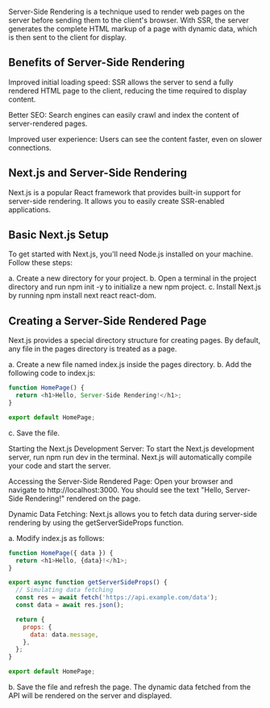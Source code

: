 Server-Side Rendering is a technique used to render web pages on the server before sending them to the client's browser. With SSR, the server generates the complete HTML markup of a page with dynamic data, which is then sent to the client for display.

## Benefits of Server-Side Rendering

Improved initial loading speed: SSR allows the server to send a fully rendered HTML page to the client, reducing the time required to display content.

Better SEO: Search engines can easily crawl and index the content of server-rendered pages.

Improved user experience: Users can see the content faster, even on slower connections.

## Next.js and Server-Side Rendering

Next.js is a popular React framework that provides built-in support for server-side rendering. It allows you to easily create SSR-enabled applications.

## Basic Next.js Setup

To get started with Next.js, you'll need Node.js installed on your machine. Follow these steps:

a. Create a new directory for your project.
b. Open a terminal in the project directory and run npm init -y to initialize a new npm project.
c. Install Next.js by running npm install next react react-dom.

## Creating a Server-Side Rendered Page

Next.js provides a special directory structure for creating pages. By default, any file in the pages directory is treated as a page.

a. Create a new file named index.js inside the pages directory.
b. Add the following code to index.js:

```javascript
function HomePage() {
  return <h1>Hello, Server-Side Rendering!</h1>;
}

export default HomePage;

```

c. Save the file.

Starting the Next.js Development Server:
To start the Next.js development server, run npm run dev in the terminal. Next.js will automatically compile your code and start the server.

Accessing the Server-Side Rendered Page:
Open your browser and navigate to http://localhost:3000. You should see the text "Hello, Server-Side Rendering!" rendered on the page.

Dynamic Data Fetching:
Next.js allows you to fetch data during server-side rendering by using the getServerSideProps function.

a. Modify index.js as follows:

```javascript
function HomePage({ data }) {
  return <h1>Hello, {data}!</h1>;
}

export async function getServerSideProps() {
  // Simulating data fetching
  const res = await fetch('https://api.example.com/data');
  const data = await res.json();

  return {
    props: {
      data: data.message,
    },
  };
}

export default HomePage;

```

b. Save the file and refresh the page. The dynamic data fetched from the API will be rendered on the server and displayed.

